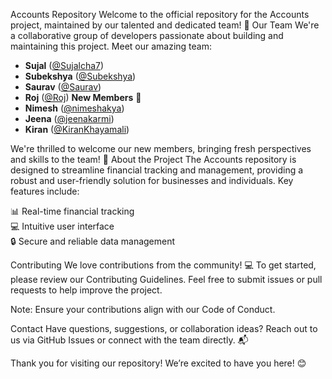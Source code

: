 Accounts Repository
Welcome to the official repository for the Accounts project, maintained by our talented and dedicated team! 🚀
Our Team
We're a collaborative group of developers passionate about building and maintaining this project. Meet our amazing team:

- **Sujal** ([@Sujalcha7](https://github.com/Sujalcha7))
- **Subekshya** ([@Subekshya](https://github.com/Subekshyeah))
- **Saurav** ([@Saurav](https://github.com/sauravdhoju))
- **Roj** ([@Roj](https://github.com/Sreinumder))
**New Members** 🎉  
- **Nimesh** ([@nimeshakya](https://github.com/nimeshakya))  
- **Jeena** ([@jeenakarmi](https://github.com/jeenakarmi))  
- **Kiran** ([@KiranKhayamali](https://github.com/KiranKhayamali))  

We're thrilled to welcome our new members, bringing fresh perspectives and skills to the team! 🙌
About the Project
The Accounts repository is designed to streamline financial tracking and management, providing a robust and user-friendly solution for businesses and individuals. Key features include:

📊 Real-time financial tracking  
💻 Intuitive user interface  
🔒 Secure and reliable data management

Contributing
We love contributions from the community! 💻 To get started, please review our Contributing Guidelines. Feel free to submit issues or pull requests to help improve the project.

Note: Ensure your contributions align with our Code of Conduct.

Contact
Have questions, suggestions, or collaboration ideas? Reach out to us via GitHub Issues or connect with the team directly. 📬

Thank you for visiting our repository! We’re excited to have you here! 😊
